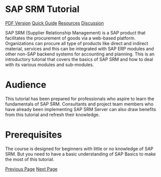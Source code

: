 # SAP SRM Tutorial
[PDF Version](../sap_srm/sap_srm_pdf_version.md)
[Quick Guide](../sap_srm/sap_srm_quick_guide.md)
[Resources](../sap_srm/sap_srm_useful_resources.md)
[Discussion](../sap_srm/sap_srm_discussion.md)

SAP SRM (Supplier Relationship Management) is a SAP product that facilitates the procurement of goods via a web-based platform. Organizations can procure all type of products like direct and indirect material, services and this can be integrated with SAP ERP modules and other non-SAP backend systems for accounting and planning. This is an introductory tutorial that covers the basics of SAP SRM and how to deal with its various modules and sub-modules.

# Audience
This tutorial has been prepared for professionals who aspire to learn the fundamentals of SAP SRM. Consultants and project team members who have already been implementing SAP SRM Server can also draw benefits from this tutorial and refresh their knowledge.

# Prerequisites
The course is designed for beginners with little or no knowledge of SAP SRM. But you need to have a basic understanding of SAP Basics to make the most of this tutorial.


[Previous Page](../sap_srm/index.md) [Next Page](../sap_srm/sap_srm_overview.md) 
